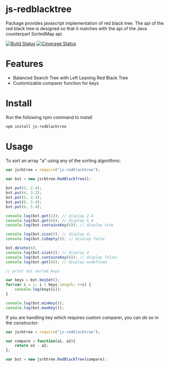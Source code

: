 # js-redblacktree
Package provides javascript implementation of red black tree. The api of the red black tree is designed so that it matches with the api of the Java counterpart SortedMap api.



[![Build Status](https://travis-ci.org/cschen1205/js-redblacktree.svg?branch=master)](https://travis-ci.org/cschen1205/js-redblacktree) [![Coverage Status](https://coveralls.io/repos/github/cschen1205/js-redblacktree/badge.svg?branch=master)](https://coveralls.io/github/cschen1205/js-redblacktree?branch=master) 

# Features

* Balanced Search Tree with Left Leaning Red Black Tree
* Customizable comparer function for keys


# Install

Run the following npm command to install

```bash
npm install js-redblacktree
```

# Usage

To sort an array "a" using any of the sorting algorithms:

```javascript
var jsrbtree = require("js-redblacktree");

var bst = new jsrbtree.RedBlackTree();
      
bst.put(2, 2.4);
bst.put(4, 3.2);
bst.put(5, 3.4);
bst.put(6, 3.4);
bst.put(6, 5.4);

console.log(bst.get(2)); // display 2.4
console.log(bst.get(6)); // display 5.4
console.log(bst.containsKey(6)); // display true

console.log(bst.size()); // display 4;
console.log(bst.isEmpty()); // display false

bst.delete(6); 
console.log(bst.size()); // display 3
console.log(bst.containsKey(6)); // display false;
console.log(bst.get(6)); // display undefined

// print out sorted keys

var keys = bst.keySet();
for(var i = 1; i < keys.length; ++i) {
    console.log(keys[i]);
}

console.log(bst.minKey()); 
console.log(bst.maxKey());

```

If you are handling key which requires custom comparer, you can do so in the constructor:

```javascript
var jsrbtree = require("js-redblacktree");

var compare = function(a1, a2){
    return a1 - a2;
};

var bst = new jsrbtree.RedBlackTree(compare);
```
